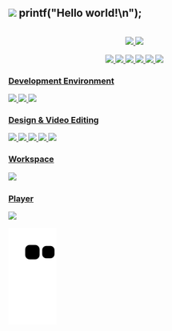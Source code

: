 ## <img src="https://github.com/TheDudeThatCode/TheDudeThatCode/blob/master/Assets/Developer.gif" width="50px"> printf("Hello world!\n"); 

<br>

<div align="center">
  <a href="https://github.com/udanielnogueira">
  <img height="180em" src="https://github-readme-stats.vercel.app/api?username=udanielnogueira&show_icons=true&theme=algolia&include_all_commits=true&count_private=true" />
  <img height="180em" src="https://github-readme-stats.vercel.app/api/top-langs/?username=udanielnogueira&layout=compact&langs_count=7&theme=algolia" />
</div>

</br>

<div align="center">
  <img src="https://img.shields.io/badge/Python-3776AB?style=for-the-badge&logo=python&logoColor=white" /> 
  <img src="https://img.shields.io/badge/HTML5-E34F26?style=for-the-badge&logo=html5&logoColor=white" /> 
  <img src="https://img.shields.io/badge/CSS3-1572B6?style=for-the-badge&logo=css3&logoColor=white" /> 
  <img src="https://img.shields.io/badge/JavaScript-323330?style=for-the-badge&logo=javascript&logoColor=F7DF1E" />
  <img src="https://img.shields.io/badge/C-00599C?style=for-the-badge&logo=c&logoColor=white" />
  <img src="https://img.shields.io/badge/Java-ED8B00?style=for-the-badge&logo=java&logoColor=white" /> 
</div>

<!--
# About me
  <a href="linkedin.com/udanielnogueira"><img src="https://img.shields.io/badge/LinkedIn-0077B5?style=for-the-badge&logo=linkedin&logoColor=white"></a>
-->

### Development Environment
  <img src="https://img.shields.io/badge/Visual_Studio_Code-0078D4?style=for-the-badge&logo=visual%20studio%20code&logoColor=white" />
  <img src="https://img.shields.io/badge/Eclipse-2C2255?style=for-the-badge&logo=eclipse&logoColor=white" />
  <img src="https://img.shields.io/badge/sublime_text-%23575757.svg?&style=for-the-badge&logo=sublime-text&logoColor=important" />
 

### Design & Video Editing
  <img src="https://img.shields.io/badge/Adobe%20Lightroom-31A8FF?style=for-the-badge&logo=Adobe%20Lightroom&logoColor=white" /> 
   <img src="https://img.shields.io/badge/Inkscape-000000?style=for-the-badge&logo=Inkscape&logoColor=white" />
  <img src="https://img.shields.io/badge/Adobe%20Illustrator-FF9A00?style=for-the-badge&logo=adobe%20illustrator&logoColor=white" /> 
  <img src="https://img.shields.io/badge/Adobe-Photoshop-31A8FF?style=for-the-badge&logo=Adobe-Photoshop&labelColor=0a446b&logoWidth=15" /> 
  <img src="https://img.shields.io/badge/Adobe-Premiere%20Pro-9999FF?style=for-the-badge&logo=Adobe-Premiere%20Pro&labelColor=2f2f5b&logoWidth=15" /> 
  
  
  
### Workspace
  <img src="https://img.shields.io/badge/dell-laptop-007DB8?style=for-the-badge&logo=dell&logoColor=white" />
  
### Player
  <img src="https://img.shields.io/badge/Riot_Games-D32936?style=for-the-badge&logo=riot-games&logoColor=white" /> 
  
![Snake animation](https://github.com/udanielnogueira/udanielnogueira/blob/output/github-contribution-grid-snake.svg)
  
<!--
**udanielnogueira/udanielnogueira** is a ✨ _special_ ✨ repository because its `README.md` (this file) appears on your GitHub profile.

Here are some ideas to get you started:

- 🔭 I’m currently working on Education
- 🌱 I’m currently learning Web Development
- 
- 👯 I’m looking to collaborate on ...
- 🤔 I’m looking for help with ...
- 💬 Ask me about ...
- 📫 How to reach me: ...
- 😄 Pronouns: ...
- ⚡ Fun fact: ...
-->

